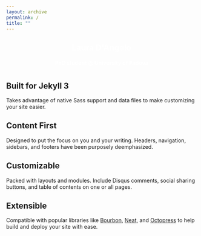 ```yaml
---
layout: archive
permalink: /
title: ""
---
```




<body>    
<div class="page-lead" style="background-image:url(https://mmistakes.github.io/jekyll-theme-skinny-bones/images/wood-texture-1600x800.jpg)">
      <div class="wrap page-lead-content">
        <h2>Laura D'Angelo</h2>
        <h4>PhD student @ University of Padova</h4>
      </div><!-- /.page-lead-content -->
    </div><!-- /.page-lead -->
    

<div id="page-wrapper">
<!--[if lt IE 9]><div class="upgrade notice-warning"><strong>Your browser is quite old!</strong> Why not <a href="http://whatbrowser.org/">upgrade to a newer one</a> to better enjoy this site?</div><![endif]-->
<div id="main" role="main">
        <div class="wrap">
          <div class="page-title">
            <h1></h1>
            
</div>
<div class="archive-wrap">
<div class="page-content">
<div class="tiles">

<div class="tile">
  <h2 class="post-title">Built for Jekyll 3</h2>
  <p class="post-excerpt">Takes advantage of native Sass support and data files to make customizing your site easier.</p>
</div><!-- /.tile -->

<div class="tile">
  <h2 class="post-title">Content First</h2>
  <p class="post-excerpt">Designed to put the focus on you and your writing. Headers, navigation, sidebars, and footers have been purposely deemphasized.</p>
</div><!-- /.tile -->

<div class="tile">
  <h2 class="post-title">Customizable</h2>
  <p class="post-excerpt">Packed with layouts and modules. Include Disqus comments, social sharing buttons, and table of contents on one or all pages.</p>
</div><!-- /.tile -->

<div class="tile">
  <h2 class="post-title">Extensible</h2>
  <p class="post-excerpt">Compatible with popular libraries like <a href="http://bourbon.io">Bourbon</a>, <a href="http://neat.bourbon.io/">Neat</a>, and <a href="http://github.com/octopress/octopress">Octopress</a> to help build and deploy your site with ease.</p>
</div><!-- /.tile -->

</div>
<!-- /.tiles -->

</div><!-- /.page-content -->
</div><!-- /.archive-wrap -->
</div><!-- /.wrap -->
</div><!-- /#main -->

</div>
</body>

<style>
element {
    background-image: url(https://mmistakes.github.io/jekyll-theme-skinny-bones/images/wood-texture-1600x800.jpg);
}
.page-lead {
    background-size: cover;
}
.page-lead {
    background-position: center top;
    background-repeat: no-repeat;
    background-attachment: fixed;
    text-align: center;
    color: #fff;
}
body {
    margin: 0;
}
</style>
